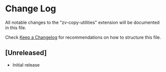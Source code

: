 # Change Log

All notable changes to the "zv-copy-utilities" extension will be documented in this file.

Check [Keep a Changelog](http://keepachangelog.com/) for recommendations on how to structure this file.

## [Unreleased]

- Initial release